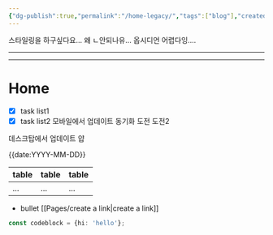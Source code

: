 ```yaml
---
{"dg-publish":true,"permalink":"/home-legacy/","tags":["blog"],"created":"2024-08-20","updated":"2024-08-20T23:17:00"}
---
```



스타일링을 하구싶다요... 왜 ㄴ안되나유... 옵시디언 어렵다잉....

---

---

# Home



- [x] task list1
- [x] task list2
모바일에서 업데이트 동기화 도전
도전2

데스크탑에서 업데이트 얍             

{{date:YYYY-MM-DD}}

| table | table | table |
| ----- | ----- | ----- |
| ...   | ...   | ...   |
- bullet
[[Pages/create a link\|create a link]]

```ts
const codeblock = {hi: 'hello'};
```
